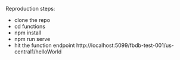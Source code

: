 Reproduction steps:

* clone the repo
* cd functions
* npm install
* npm run serve
* hit the function endpoint http://localhost:5099/fbdb-test-001/us-central1/helloWorld